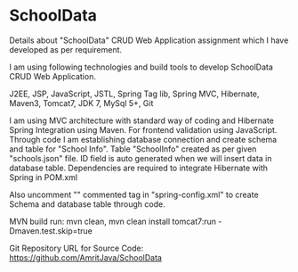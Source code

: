 # SchoolData

Details about "SchoolData" CRUD Web Application assignment which I have developed as per requirement.

I am using following technologies and build tools to develop SchoolData CRUD Web Application.

J2EE, JSP, JavaScript, JSTL, Spring Tag lib, Spring MVC, Hibernate, Maven3, Tomcat7, JDK 7, MySql 5+, Git

I am using MVC architecture with standard way of coding and Hibernate Spring Integration using Maven. For frontend validation using JavaScript. Through code I am establishing database connection and create schema and table for "School Info". Table "SchoolInfo" created as per given "schools.json" file. ID field is auto generated when we will insert data in database table. Dependencies are required to integrate Hibernate with Spring in POM.xml

Also uncomment "<!-- <prop key="hibernate.hbm2ddl.auto">${hbm2ddl.auto}</prop>	 -->" commented tag in "spring-config.xml" to create Schema and database table through code.

MVN build run: 
mvn clean,
mvn clean install tomcat7:run -Dmaven.test.skip=true

Git Repository URL for Source Code: 
https://github.com/AmritJava/SchoolData
